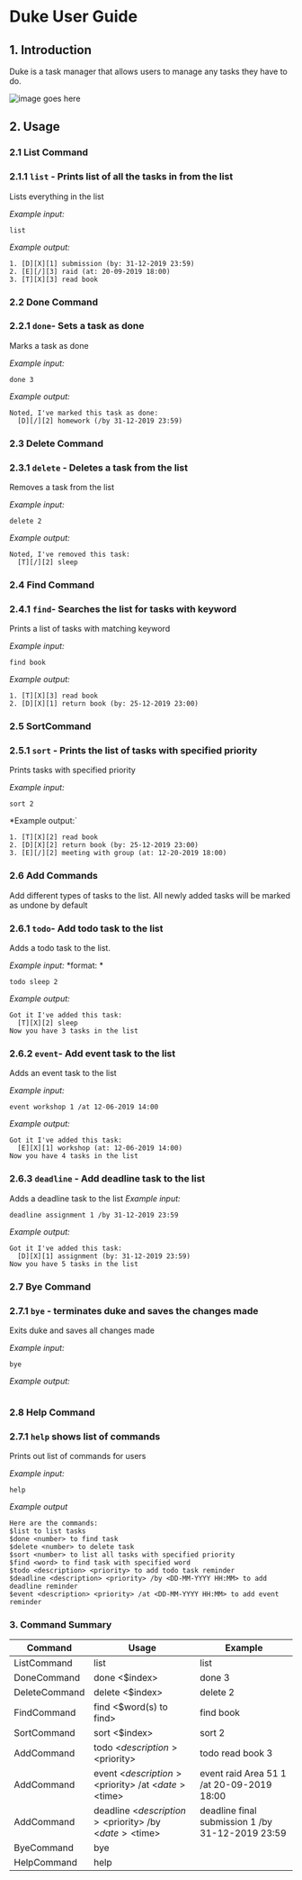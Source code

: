 
# Duke User Guide

## 1. Introduction

Duke is a task manager that allows users to manage any tasks they have to do.

![image goes here](Ui.png)

## 2. Usage

### 2.1 List Command
### 2.1.1 `list` - Prints list of all the tasks in from the list

Lists everything in the list

*Example input:*

```
list
```
*Example output:*
```
1. [D][X][1] submission (by: 31-12-2019 23:59)
2. [E][/][3] raid (at: 20-09-2019 18:00)
3. [T][X][3] read book
```

### 2.2 Done Command
### 2.2.1 `done`- Sets a task as done
Marks a task as done

*Example input:*

```
done 3
```
*Example output:*
```
Noted, I've marked this task as done:
  [D][/][2] homework (/by 31-12-2019 23:59)
```


### 2.3 Delete Command
### 2.3.1 `delete` - Deletes a task from the list
Removes a task from the list

*Example input:*

```
delete 2
```
*Example output:*
```
Noted, I've removed this task:
  [T][/][2] sleep
```



### 2.4 Find Command
### 2.4.1 `find`- Searches the list for tasks with keyword
Prints a list of tasks with matching keyword

*Example input:*

```
find book
```
*Example output:*
```
1. [T][X][3] read book
2. [D][X][1] return book (by: 25-12-2019 23:00)
```

### 2.5 SortCommand 
### 2.5.1 `sort` - Prints the list of tasks with specified priority
Prints tasks with specified priority

*Example input:*
```
sort 2
```
*Example output:`
```
1. [T][X][2] read book
2. [D][X][2] return book (by: 25-12-2019 23:00)
3. [E][/][2] meeting with group (at: 12-20-2019 18:00)
```


### 2.6 Add Commands
Add different types of tasks to the list.  All newly added tasks will be marked as undone by default

### 2.6.1 `todo`- Add todo task to the list
Adds a todo task to the list.

*Example input:*
*format: *
```
todo sleep 2
```
*Example output:*
```
Got it I've added this task:
  [T][X][2] sleep
Now you have 3 tasks in the list
```



### 2.6.2 `event`- Add event task to the list
Adds an event task to the list

*Example input:*

```
event workshop 1 /at 12-06-2019 14:00
```
*Example output:*
```
Got it I've added this task:
  [E][X][1] workshop (at: 12-06-2019 14:00)
Now you have 4 tasks in the list
```





### 2.6.3 `deadline` - Add deadline task to the list
Adds a deadline task to the list
*Example input:*

```
deadline assignment 1 /by 31-12-2019 23:59
```
*Example output:*
```
Got it I've added this task:
  [D][X][1] assignment (by: 31-12-2019 23:59)
Now you have 5 tasks in the list
```




### 2.7 Bye Command
### 2.7.1 `bye` - terminates duke and saves the changes made
Exits duke and saves all changes made

*Example input:*
```
bye
```
*Example output:*
```

```

### 2.8 Help Command
### 2.7.1 `help` shows list of commands
Prints out list of commands for users

*Example input:*
```$xslt
help
```
*Example output*
```$xslt
Here are the commands:
$list to list tasks
$done <number> to find task
$delete <number> to delete task
$sort <number> to list all tasks with specified priority
$find <word> to find task with specified word
$todo <description> <priority> to add todo task reminder
$deadline <description> <priority> /by <DD-MM-YYYY HH:MM> to add deadline reminder
$event <description> <priority> /at <DD-MM-YYYY HH:MM> to add event reminder
```
### 3. Command Summary

| Command  | Usage  |  Example |
|---|---|---|
| ListCommand  | list| list  |
| DoneCommand  | done <$index>  |  done 3 |
| DeleteCommand  | delete <$index>  |  delete 2 |
| FindCommand  | find <$word(s) to find>  |  find book |
| SortCommand | sort <$index> | sort 2 |
| AddCommand  |  todo <$description> <$priority> |  todo read book 3 |
| AddCommand  | event <$description> <$priority> /at <$date> <$time> | event raid Area 51 1 /at 20-09-2019 18:00  |
| AddCommand  |  deadline <$description> <$priority> /by <$date> <$time> | deadline final submission 1 /by 31-12-2019 23:59  |
| ByeCommand | bye  |   |
| HelpCommand | help |   |
